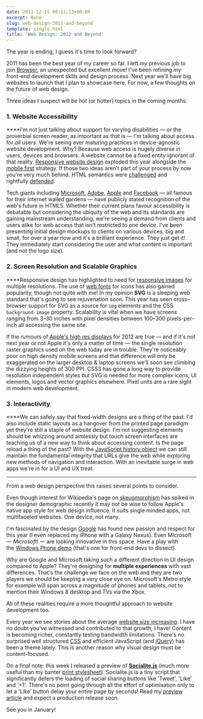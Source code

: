 ```yaml
---
date: 2011-12-15 00:11:13+00:00
excerpt: None
slug: web-design-2012-and-beyond
template: single.html
title: 'Web Design: 2012 and Beyond'
---
```


The year is ending, I guess it's time to look forward?

2011 has been the best year of my career so far. I left my previous job to join [Browser](http://www.browsercreative.com/), an unexpected but excellent move! I've been refining my front-end development skills and design process. Next year we'll have big websites to launch that I plan to showcase here. For now, a few thoughts on the future of web design.

Three ideas I suspect will be hot (or hotter) topics in the coming months:


### 1. Website Accessibility


****I'm not just talking about support for varying disabilities — or the proverbial screen reader, as important as that is — I'm talking about access for _all_ users. We're seeing ever maturing practices in device-agnostic website development. Why? Because web access is hugely diverse in users, devices and browsers. A website cannot be a fixed entity ignorant of that reality. [Responsive website design](http://www.alistapart.com/articles/responsive-web-design/) exploded this year alongside the [mobile first](http://www.lukew.com/ff/entry.asp?933) strategy. If those two ideas aren't part of your process by now you're very much behind. HTML semantics were [challenged](http://coding.smashingmagazine.com/2011/11/11/our-pointless-pursuit-of-semantic-value/) and rightfully [defended](http://coding.smashingmagazine.com/2011/11/12/pursuing-semantic-value/).

Tech giants including [Microsoft](http://msdn.microsoft.com/en-us/library/windows/apps/br211386.aspx), [Adobe](http://labs.adobe.com/technologies/edge/), [Apple](http://www.apple.com/html5/) and [Facebook](https://developers.facebook.com/html5/) — all famous for their internet walled gardens — have publicly stated recognition of the web's future in HTML5. Whether their current plans favour accessibility is debatable but considering the ubiquity of the web and its standards are gaining mainstream understanding, we're seeing a demand from clients and users alike for web access that isn't restricted to one device. I've been presenting initial design mockups to clients on various devices, big and small, for over a year now and it's a brilliant experience. They just get it! They immediately start considering the user and what content is important (and not the logo size).


### 2. Screen Resolution and Scalable Graphics


****Responsive design has highlighted to need for [responsive images](http://www.cloudfour.com/responsive-imgs-part-3-future-of-the-img-tag/) for multiple resolutions. The use of [web fonts](http://24ways.org/2011/displaying-icons-with-fonts-and-data-attributes) for icons has also gained popularity, though not quite with me! In my opinion **SVG** is a sleeping web standard that's going to see rejuvenation soon. This year has seen cross-browser support for SVG as a source for `img` elements and the CSS `background-image` property. Scalability is vital when we have screens ranging from 3–30 inches with pixel densities between 100–300 pixels-per-inch all accessing the same site.

If the rumours of [Apple's high res displays](http://www.macrumors.com/2011/12/14/apple-to-launch-2880x1800-resolution-retina-display-macbook-pro-in-q2-2012/) for 2012 are true — and if it's not next year or not Apple it's only a matter of time — the single resolution raster graphics used on the web today are in trouble. They're noticeably poor on high density mobile screens and that difference will only be exaggerated on the larger desktop & laptop screens we'll soon see climbing the dizzying heights of 300 PPI. CSS3 has gone a long way to provide resolution independent styles but SVG is needed for more complex icons, UI elements, logos and vector graphics elsewhere. Pixel units are a rare sight in modern web development.


### 3. Interactivity


****We can safely say that fixed-width designs are a thing of the past. I'd also include static layouts as a hangover from the printed page paradigm yet they're still a staple of website design. I'm not suggesting elements should be whizzing around aimlessly but touch screen interfaces are teaching us of a new way to think about accessing content. Is the page reload a thing of the past? With the [JavaScript history object](https://developer.mozilla.org/en/DOM/Manipulating_the_browser_history) we can still maintain the fundamental integrity that URLs give the web while exploring new methods of navigation and interaction. With an inevitable surge in web apps we're in for a UI and UX treat.


* * *


From a web design perspective this raises several points to consider.

Even though interest for Wikipedia's page on [skeuomorphism](http://en.wikipedia.org/wiki/Skeuomorphism) has spiked in the designer demographic recently it may not be wise to follow Apple's native app style for web design influence. It suits single minded apps, not multifaceted websites. One device, not many.

I'm fascinated by the design [Google](http://googleblog.blogspot.com/2011/11/next-stage-in-our-redesign.html) has found new passion and respect for this year (I even replaced my iPhone with a Galaxy Nexus). Even Microsoft — _Microsoft!_ — are looking innovative in this space. Have a play with the [Windows Phone demo](http://m.microsoft.com/windowsphone/en-us/demo/index.html) (that's one for front-end devs to dissect).

Why are Google and Microsoft taking such a different direction in UI design compared to Apple? They're designing for **multiple experiences** with vast differences. That's the challenge we face on the web and they are two players we should be keeping a very close eye on. Microsoft's Metro style for example will span across a magnitude of phones and tablets, not to mention their Windows 8 desktop and TVs via the Xbox.

All of these realities require a more thoughtful approach to website development too.

Every year we see stories about the average [website size increasing](http://royal.pingdom.com/2011/11/21/web-pages-getting-bloated-here-is-why/). I have no doubt you've witnessed and contributed to that growth, I have! Content is becoming richer, constantly testing bandwidth limitations. There's no surprised well structured [CSS](http://www.netmagazine.com/news/best-css-practices-are-killing-us-111641) and efficient JavaScript (and [jQuery](http://24ways.org/2011/your-jquery-now-with-less-suck)) has been a theme lately. This is another reason why visual design must be content-focused.

On a final note: this week I released a preview of **[Socialite.js](http://socialitejs.com)** (much more useful than my banter [print stylesheet](http://printstylesheet.dbushell.com/)). Socialite.js is a tiny script that significantly defers the loading of social sharing buttons like 'Tweet', 'Like' and '+1'. There's no point going through all the effort of optimisation only to let a 'Like' button delay your entire page by seconds! Read my [preview article](http://dbushell.com/2011/12/08/socialite-js-preview/) and expect a production release soon.

See you in January!
